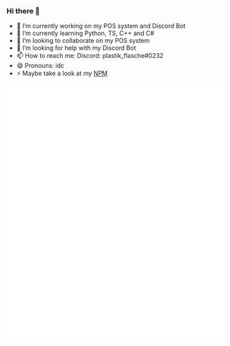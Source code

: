 ### Hi there 👋
- 🔭 I’m currently working on my POS system and Discord Bot
- 🌱 I’m currently learning Python, TS, C++ and C#
- 👯 I’m looking to collaborate on my POS system
- 🤔 I’m looking for help with my Discord Bot
- 📫 How to reach me: Discord: plastik_flasche#0232
- 😄 Pronouns: idc
- ⚡ Maybe take a look at my [NPM](https://www.npmjs.com/~plastik_flasche)

![help me](https://raw.githubusercontent.com/plastik-flasche/github-stats/master/generated/languages.svg#gh-dark-mode-only)
![help me2](https://raw.githubusercontent.com/plastik-flasche/github-stats/master/generated/overview.svg#gh-dark-mode-only)
